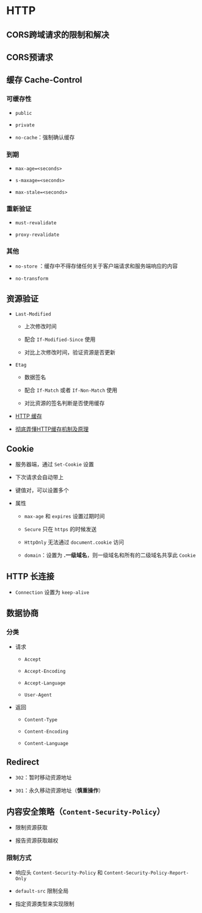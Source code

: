 # HTTP

## CORS跨域请求的限制和解决

## CORS预请求

## 缓存 Cache-Control

### 可缓存性

* `public`

* `private`

* `no-cache`：强制确认缓存

### 到期

* `max-age=<seconds>`

* `s-maxage=<seconds>`

* `max-stale=<seconds>`

### 重新验证

* `must-revalidate`

* `proxy-revalidate`

### 其他

* `no-store` ：缓存中不得存储任何关于客户端请求和服务端响应的内容

* `no-transform`

## 资源验证

* `Last-Modified` 

	* 上次修改时间

	* 配合 `If-Modified-Since` 使用

	* 对比上次修改时间，验证资源是否更新

* `Etag` 
 
	* 数据签名

	* 配合 `If-Match` 或者 `If-Non-Match` 使用

	* 对比资源的签名判断是否使用缓存

* [HTTP 缓存](https://developer.mozilla.org/zh-CN/docs/Web/HTTP/Caching_FAQ "HTTP 缓存")

* [彻底弄懂HTTP缓存机制及原理](https://www.cnblogs.com/chenqf/p/6386163.html "彻底弄懂HTTP缓存机制及原理")

## Cookie

* 服务器端，通过 `Set-Cookie` 设置

* 下次请求会自动带上

* 键值对，可以设置多个

* 属性

	* `max-age` 和 `expires` 设置过期时间
	
	* `Secure` 只在 `https` 的时候发送

	* `HttpOnly` 无法通过 `document.cookie` 访问

	* `domain`：设置为 **.一级域名**，则一级域名和所有的二级域名共享此 `Cookie`

## HTTP 长连接

* `Connection` 设置为 `keep-alive`

## 数据协商

### 分类

* 请求

	* `Accept`

	* `Accept-Encoding`

	* `Accept-Language`

	* `User-Agent`

* 返回

	* `Content-Type`

	* `Content-Encoding`

	* `Content-Language`

## Redirect

* `302`：暂时移动资源地址

* `301`：永久移动资源地址（**慎重操作**）

## 内容安全策略（`Content-Security-Policy`）

* 限制资源获取

* 报告资源获取越权

### 限制方式

* 响应头 `Content-Security-Policy` 和 `Content-Security-Policy-Report-Only`

* `default-src` 限制全局

* 指定资源类型来实现限制

